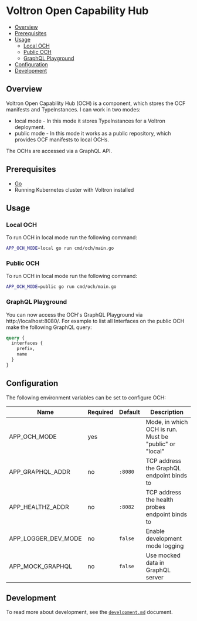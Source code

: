 # Voltron Open Capability Hub

- [Overview](#overview)
- [Prerequisites](#prerequisites)
- [Usage](#usage)
  - [Local OCH](#local-och)
  - [Public OCH](#public-och)
  - [GraphQL Playground](#graphql-playground)
- [Configuration](#configuration)
- [Development](#development)

## Overview

Voltron Open Capability Hub (OCH) is a component, which stores the OCF manifests and TypeInstances. I can work in two modes:
- local mode - In this mode it stores TypeInstances for a Voltron deployment.
- public mode - In this mode it works as a public repository, which provides OCF manifests to local OCHs.

The OCHs are accessed via a GraphQL API.

## Prerequisites

- [Go](https://golang.org)
- Running Kubernetes cluster with Voltron installed

## Usage

### Local OCH

To run OCH in local mode run the following command:
```bash
APP_OCH_MODE=local go run cmd/och/main.go
```

### Public OCH

To run OCH in local mode run the following command:
```bash
APP_OCH_MODE=public go run cmd/och/main.go
```

### GraphQL Playground

You can now access the OCH's GraphQL Playground via http://localhost:8080/. For example to list all Interfaces on the public OCH make the following GraphQL query:
```graphql
query {
  interfaces {
    prefix,
    name
  }
}
```

## Configuration

The following environment variables can be set to configure OCH:

| Name                | Required | Default | Description                                            |
| ------------------- | -------- | ------- | ------------------------------------------------------ |
| APP_OCH_MODE        | yes      |         | Mode, in which OCH is run. Must be "public" or "local" |
| APP_GRAPHQL_ADDR    | no       | `:8080` | TCP address the GraphQL endpoint binds to              |
| APP_HEALTHZ_ADDR    | no       | `:8082` | TCP address the health probes endpoint binds to        |
| APP_LOGGER_DEV_MODE | no       | `false` | Enable development mode logging                        |
| APP_MOCK_GRAPHQL    | no       | `false` | Use mocked data in GraphQL server                      |

## Development

To read more about development, see the [`development.md`](../../docs/development.md) document.
